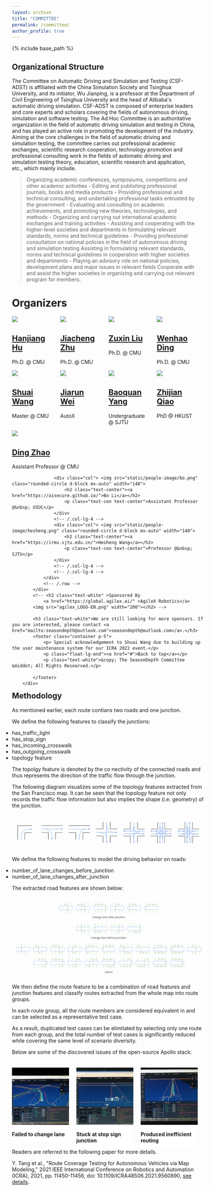 ```yaml
---
layout: archive
title: "COMMITTEE" 
permalink: /committee/
author_profile: true
---
```


{% include base_path %}

<style>
        .container1 {
            position: relative;
            width: 100%;
            max-width: 5000px;
        }
        
        .modal-content {
            border: 2px solid rgb(255, 187, 0);
            background-color: rgb(0, 0, 0);
            border-radius: 15px;
        }
        
        .modal-header {
            background-color: rgb(255, 187, 0);
            border: 2px solid rgb(255, 187, 0);
            border-top-left-radius: 10px;
            border-top-right-radius: 10px;
        }
        
        .modal-footer {
            border-top: 0 none;
        }
        
        .container1 img {
            width: 100%;
            height: auto;
        }
        
         :target:before {
            content: "";
            display: block;
            height: 100px;
            margin: -90px 0 0;
        }
        
        .container1 .btn {
            position: absolute;
            top: 75%;
            left: 50%;
            transform: translate(-50%, -50%);
            -ms-transform: translate(-50%, -50%);
            background-color: rgb(255, 187, 0);
            color: white;
            font-size: 20px;
            padding: 18px 280px;
            border: none;
            cursor: pointer;
            border-radius: 6px;
            text-align: center;
        }
        
        .container1 .btn:hover {
            background-color: black;
        }
        
        .mx-a {}
        
        .text-cen {}
        
        .mb-6 {}

.row {
    --bs-gutter-x: 1.5rem;
    --bs-gutter-y: 0;
    display: flex;
    flex-wrap: wrap;
    margin-top: calc(-1 * var(--bs-gutter-y));
    margin-right: calc(-.5 * var(--bs-gutter-x));
    margin-left:calc(-.5 * var(--bs-gutter-x))
}

.row > * {
    flex-shrink: 0;
    width: 100%;
    max-width: 100%;
    padding-right: calc(var(--bs-gutter-x) * .5);
    padding-left: calc(var(--bs-gutter-x) * .5);
    margin-top:var(--bs-gutter-y)
}

.col {
    flex:1 0 0%
}

.row-cols-auto > * {
    flex: 0 0 auto;
    width:auto
}

.row-cols-1 > * {
    flex: 0 0 auto;
    width:100%
}

.row-cols-2 > * {
    flex: 0 0 auto;
    width:50%
}

.row-cols-3 > * {
    flex: 0 0 auto;
    width:33.3333333333%
}

.row-cols-4 > * {
    flex: 0 0 auto;
    width:25%
}

.row-cols-5 > * {
    flex: 0 0 auto;
    width:20%
}

.row-cols-6 > * {
    flex: 0 0 auto;
    width:16.6666666667%
}

.col-auto {
    flex: 0 0 auto;
    width:auto
}

.col-1 {
    flex: 0 0 auto;
    width:8.33333333%
}

.col-2 {
    flex: 0 0 auto;
    width:16.66666667%
}

.col-3 {
    flex: 0 0 auto;
    width:25%
}

.col-4 {
    flex: 0 0 auto;
    width:33.33333333%
}

.col-5 {
    flex: 0 0 auto;
    width:41.66666667%
}

.col-6 {
    flex: 0 0 auto;
    width:50%
}

.col-7 {
    flex: 0 0 auto;
    width:58.33333333%
}

.col-8 {
    flex: 0 0 auto;
    width:66.66666667%
}

.col-9 {
    flex: 0 0 auto;
    width:75%
}

.col-10 {
    flex: 0 0 auto;
    width:83.33333333%
}

.col-11 {
    flex: 0 0 auto;
    width:91.66666667%
}

.col-12 {
    flex: 0 0 auto;
    width:100%
}


	
    </style>


<style>
.i-list[data-v-662c1668] {
	width: 100%;
	display: flex;
	justify-content: space-between;
	margin-top: 20px
}

.l-img[data-v-662c1668] {
	width: 30%;
	margin-right: 20px
}

.img-bottom[data-v-662c1668] {
	background: #fff;
	width: 100%;
	overflow: hidden
}
</style>

Organizational Structure
---
The Committee on Automatic Driving and Simulation and Testing (CSF-ADST) is affiliated with the China Simulation Society and Tsinghua University, and its initiator, Wu Jianping, is a professor at the Department of Civil Engineering of Tsinghua University and the head of Alibaba's automatic driving simulation. CSF-ADST is composed of enterprise leaders and core experts and scholars covering the fields of autonomous driving, simulation and software testing. The Ad Hoc Committee is an authoritative organization in the field of automatic driving simulation and testing in China, and has played an active role in promoting the development of the industry. Aiming at the core challenges in the field of automatic driving and simulation testing, the committee carries out professional academic exchanges, scientific research cooperation, technology promotion and professional consulting work in the fields of automatic driving and simulation testing theory, education, scientific research and application, etc., which mainly include. 
> Organizing academic conferences, symposiums, competitions and other academic activities - Editing and publishing professional journals, books and media products - Providing professional and technical consulting, and undertaking professional tasks entrusted by the government - Evaluating and consulting on academic achievements, and promoting new theories, technologies, and methods - Organizing and carrying out international academic exchanges and training activities - Assisting and cooperating with the higher-level societies and departments in formulating relevant standards, norms and technical guidelines - Providing professional consultation on national policies in the field of autonomous driving and simulation testing Assisting in formulating relevant standards, norms and technical guidelines in cooperation with higher societies and departments - Playing an advisory role on national policies, development plans and major issues in relevant fields 
> Cooperate with and assist the higher societies in organizing and carrying out relevant program for members.



<div>
<h1>Organizers</h1>
            <div class="container">
                <!-- Three columns of text below the carousel -->
                <div class="row">
                    <div class="col"> <img src="static/people-image/hanjiang.png" class="rounded-circle" width="140">
                        <h2><a href="https://hanjianghu.net/">Hanjiang Hu</a></h2>
                        <p>Ph.D. @ CMU</p>
                    </div>
                    <!-- /.col-lg-4 -->
                    <div class="col"> <img src="static/people-image/jiacheng.png" class="rounded-circle" width="140">
                        <h2><a href="https://jiachengzhuml.github.io/">Jiacheng Zhu</a></h2>
                        <p>Ph.D. @ CMU</p>
                    </div>
                    <!-- /.col-lg-4 -->
                    <div class="col"> <img src="static/people-image/zuxin.jpg" class="rounded-circle" width="140">
                        <h2><a href="https://zuxin.me/">Zuxin Liu</a></h2>
                        <p>Ph.D. @ CMU</p>
                    </div>
                    <div class="col"> <img src="static/people-image/wenhao.jpg" class="rounded-circle" width="140">
                        <h2><a href="https://wenhao.pub/">Wenhao Ding</a></h2>
                        <p>Ph.D. @ CMU</p>
                    </div>
                    <!-- /.col-lg-4 -->
                </div>
                <!-- /.row -->
            </div>
            <div class="container text-center p-3 text-white">
                <!-- Three columns of text below the carousel -->
                <div class="row">
                    <!-- /.col-lg-4 -->
                    <div class="col"> <img src="static/people-image/shuai.png" class="rounded-circle" width="140">
                        <h2><a href="https://www.linkedin.com/in/shuaiwa253/">Shuai Wang</a></h2>
                        <p>Master @ CMU</p>
                    </div>
                    <div class="col"> <img src="static/people-image/jiarun.JPG" class="rounded-circle" width="140">
                        <h2><a href="https://www.linkedin.com/in/jiarun-wei-gemini/">Jiarun Wei</a></h2>
                        <p>AutoX</p>
                    </div>
                    <!--<div class="col"> <img src="${APP_PATH}/static/people-image/hassan.jpg" class="rounded-circle" width="140">
                    <h2>Hassan Azmat</h2>
                    <p>Master @ CMU</p>
                </div>-->
                    <!-- /.col-lg-4 -->
                    <div class="col"> <img src="static/people-image/baoquan.jpg" class="rounded-circle" width="140">
                        <h2><a href="https://yangbaoquan.github.io/">Baoquan Yang</a></h2>
                        <p>Undergraduate @ SJTU</p>
                    </div>
                    <div class="col"> <img src="static/people-image/zhijian.jpg" class="rounded-circle" width="140">
                        <h2><a href="https://qiaozhijian.github.io/">Zhijian Qiao</a></h2>
                        <p>PhD @ HKUST</p>
                    </div>
                    <!-- /.col-lg-4 -->
                </div>
                <!-- /.row -->
            </div>
            <div class="container">
                <!-- Three columns of text below the carousel -->
                <div class="row">
                    <div class="col"> <img src="static/people-image/ding.jpg" class="rounded-circle mx-auto d-block" width="140">
                        <h2 class="text-center"><a href="https://safeai-lab.github.io/">Ding Zhao</a></h2>
                        <p class="text-center">Assistant Professor @ CMU</p>
                    </div>

                    <div class="col"> <img src="static/people-image/bo.png" class="rounded-circle d-block mx-auto" width="140">
                        <h2 class="text-center"><a href="https://aisecure.github.io/">Bo Li</a></h2>
                        <p class="text-cen text-center">Assistant Professor @&nbsp; UIUC</p>
                    </div>
                    <!-- /.col-lg-4 -->
                    <div class="col"> <img src="static/people-image/hesheng.png" class="rounded-circle d-block mx-auto" width="140">
                        <h2 class="text-center"><a href="https://irmv.sjtu.edu.cn/">Hesheng Wang</a></h2>
                        <p class="text-cen text-center">Professor @&nbsp; SJTU</p>
                    </div>
                    <!-- /.col-lg-4 -->
                    <!-- /.col-lg-4 -->
                </div>
                <!-- /.row -->
            </div>
            <!-- <h2 class="text-white" >Sponsored By
                <a href="https://global.agilex.ai/" >AgileX Robotics</a>
            <img src="agilex_LOGO-EN.png" width="200"></h2> -->
            
            <h3 class="text-white">We are still looking for more sponsors. If you are interested, please contact <a href="mailto:seasondepth@outlook.com">seasondepth@outlook.com</a>.</h3>
            <footer class="container p-5">
                <p> Special acknowledgement to Shuai Wang due to building up the user maintenance system for our ICRA 2022 event.</p>
                <p class="float-lg-end"><a href="#">Back to top</a></p>
                <p class="text-white">&copy; The SeasonDepth Committee &middot; All Rights Researved.</p>
                
            </footer>
        </div>


Methodology
---
As mentioned earlier, each route contians two roads and one junction. 

We define the following features to classify the junctions:

* has_traffic_light
* has_stop_sign
* has_incoming_crosswalk
* has_outgoing_crosswalk
* topology feature

The topolgy feature is denoted by the co nectivity of the connected roads and thus represents the direction of the traffic flow through the junction.

The following diagram visualizes some of the topology features extracted from the San Francisco map. It can be seen that the topology feature not only records the traffic flow information but also implies the shape (i.e. geometry) of the junction. 

![test_img](../images/tupian01.png)

We define the following features to model the driving behavior on roads:

* number_of_lane_changes_before_junction
* number_of_lane_changes_after_junction

The extracted road features are shown below:

![test_img](../images/tupian02.png)

We then define the route feature to be a combination of road features and junction features and classify routes extracted from the whole map into route groups. 

In each route group, all the route members are considered equivalent in and can be selected as a representative test case.

As a result, duplicated test cases can be elimitated by selecting only one route from each group, and the total number of test cases is significantly reduced while covering the same level of scenario diverisity. 

Below are some of the discovered issues of the open-source Apollo stack:

<div class="i-list" data-v-662c1668="">
	<div class="l-img" data-v-662c1668="">
    		<div class="img-bottom" data-v-662c1668="">
      			<img src="../images/TOPOdongtu01.GIF" alt="" data-v-662c1668="">
			<p><b>Failed to change lane</b></p>
    		</div>
  	</div>
  	<div class="l-img" data-v-662c1668="">
    		<div class="img-bottom" data-v-662c1668="">
      			<img src="../images/TOPOdongtu02.GIF" alt="" data-v-662c1668="">
			<p><b>Stuck at stop sign junction</b></p>
    		</div>
  	</div>
  	<div class="l-img" data-v-662c1668="">
    		<div class="img-bottom" data-v-662c1668="">
      			<img src="../images/TOPOdongtu03.GIF" alt="" data-v-662c1668="">
			<p><b>Produced inefficient routing</b></p>
    		</div>
  	</div>
</div>

Readers are referred to the following paper for more details.

Y. Tang et al., "Route Coverage Testing for Autonomous Vehicles via Map Modeling," 2021 IEEE International Conference on Robotics and Automation (ICRA), 2021, pp. 11450-11456, doi: 10.1109/ICRA48506.2021.9560890, [see details](https://ieeexplore.ieee.org/stamp/stamp.jsp?tp=&arnumber=9560890&isnumber=9560666).
